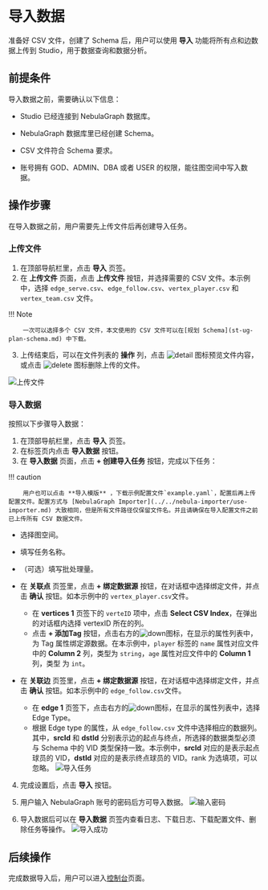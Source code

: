 # 导入数据

准备好 CSV 文件，创建了 Schema 后，用户可以使用 **导入** 功能将所有点和边数据上传到 Studio，用于数据查询和数据分析。

## 前提条件

导入数据之前，需要确认以下信息：

- Studio 已经连接到 NebulaGraph 数据库。

- NebulaGraph 数据库里已经创建 Schema。

- CSV 文件符合 Schema 要求。

- 账号拥有 GOD、ADMIN、DBA 或者 USER 的权限，能往图空间中写入数据。

## 操作步骤

在导入数据之前，用户需要先上传文件后再创建导入任务。

### 上传文件

1. 在顶部导航栏里，点击 **导入** 页签。
2. 在 **上传文件** 页面，点击 **上传文件** 按钮，并选择需要的 CSV 文件。本示例中，选择 `edge_serve.csv`、`edge_follow.csv`、`vertex_player.csv` 和 `vertex_team.csv` 文件。

  !!! Note

        一次可以选择多个 CSV 文件，本文使用的 CSV 文件可以在[规划 Schema](st-ug-plan-schema.md) 中下载。

3. 上传结束后，可以在文件列表的 **操作** 列，点击 ![detail](https://docs-cdn.nebula-graph.com.cn/figures/detail.png) 图标预览文件内容，或点击 ![delete](https://docs-cdn.nebula-graph.com.cn/figures/alert-delete.png) 图标删除上传的文件。

![上传文件](https://docs-cdn.nebula-graph.com.cn/figures/st-ug-010-cn.png)

### 导入数据

按照以下步骤导入数据：

1. 在顶部导航栏里，点击 **导入** 页签。
2. 在标签页内点击 **导入数据** 按钮。
3. 在 **导入数据** 页面，点击 **+ 创建导入任务** 按钮，完成以下任务：
  
  !!! caution

        用户也可以点击 **导入模版** ，下载示例配置文件`example.yaml`，配置后再上传配置文件。配置方式与 [NebulaGraph Importer](../../nebula-importer/use-importer.md) 大致相同，但是所有文件路径仅保留文件名。并且请确保在导入配置文件之前已上传所有 CSV 数据文件。

  - 选择图空间。
  - 填写任务名称。
  - （可选）填写批处理量。
  - 在 **关联点** 页签里，点击 **+ 绑定数据源** 按钮，在对话框中选择绑定文件，并点击 **确认** 按钮。如本示例中的 `vertex_player.csv`文件。

    - 在 **vertices 1** 页签下的 `verteID` 项中，点击 **Select CSV Index**，在弹出的对话框内选择 vertexID 所在的列。
    - 点击 **+ 添加Tag** 按钮，点击右方的![down](https://docs-cdn.nebula-graph.com.cn/figures/down.png)图标，在显示的属性列表中，为 Tag 属性绑定源数据。在本示例中，`player` 标签的 `name` 属性对应文件中的 **Column 2** 列，类型为 `string`，`age` 属性对应文件中的 **Column 1** 列，类型 为 `int`。
  
  - 在 **关联边** 页签里，点击 **+ 绑定数据源** 按钮，在对话框中选择绑定文件，并点击 **确认** 按钮。如本示例中的 `edge_follow.csv`文件。
    - 在 **edge 1** 页签下，点击右方的![down](https://docs-cdn.nebula-graph.com.cn/figures/down.png)图标，在显示的属性列表中，选择 Edge Type。
    - 根据 Edge type 的属性，从 `edge_follow.csv` 文件中选择相应的数据列。其中，**srcId** 和 **dstId** 分别表示边的起点与终点，所选择的数据类型必须与 Schema 中的 VID 类型保持一致。本示例中，**srcId** 对应的是表示起点球员的 VID，**dstId** 对应的是表示终点球员的 VID。rank 为选填项，可以忽略。
    ![导入任务](https://docs-cdn.nebula-graph.com.cn/figures/st-ug-011-cn.png)

4. 完成设置后，点击 **导入** 按钮。

5. 用户输入 NebulaGraph 账号的密码后方可导入数据。
  ![输入密码](https://docs-cdn.nebula-graph.com.cn/figures/st-ug-014-cn.png)

6. 导入数据后可以在 **导入数据** 页签内查看日志、下载日志、下载配置文件、删除任务等操作。
  ![导入成功](https://docs-cdn.nebula-graph.com.cn/figures/st-ug-012-cn.png)

## 后续操作

完成数据导入后，用户可以进入[控制台](st-ug-console.md)页面。

